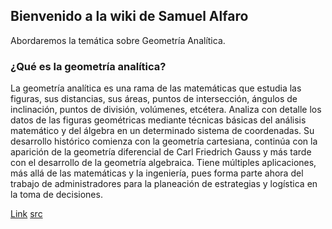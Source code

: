## Bienvenido a la wiki de Samuel Alfaro


Abordaremos la temática sobre Geometría Analítica.

### ¿Qué es la geometría analítica?

La geometría analítica es una rama de las matemáticas que estudia las figuras, sus distancias, sus áreas, puntos de intersección, ángulos de inclinación, puntos de división, volúmenes, etcétera. Analiza con detalle los datos de las figuras geométricas mediante técnicas básicas del análisis matemático y del álgebra en un determinado sistema de coordenadas. Su desarrollo histórico comienza con la geometría cartesiana, continúa con la aparición de la geometría diferencial de Carl Friedrich Gauss y más tarde con el desarrollo de la geometría algebraica. Tiene múltiples aplicaciones, más allá de las matemáticas y la ingeniería, pues forma parte ahora del trabajo de administradores para la planeación de estrategias y logística en la toma de decisiones.

[Link](https://www.youtube.com/watch?v=8jX7bzx-PK0)
[src](https://es.wikipedia.org/wiki/Geometr%C3%ADa_anal%C3%ADtica#/media/Archivo:Drini-conjugatehyperbolas.svg)

